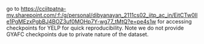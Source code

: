 go to https://cciitpatna-my.sharepoint.com/:f:/g/personal/dibyanayan_2111cs02_iitp_ac_in/EitCTw0Ile1PgMEzxPgbBJ4BOZ3uf0MOHp7Y-wg77_tMtQ?e=pe4s1w
for accessing checkpoints for YELP for quick reproducibility. Note we do not provide GYAFC checkpoints due to private nature of the dataset.



